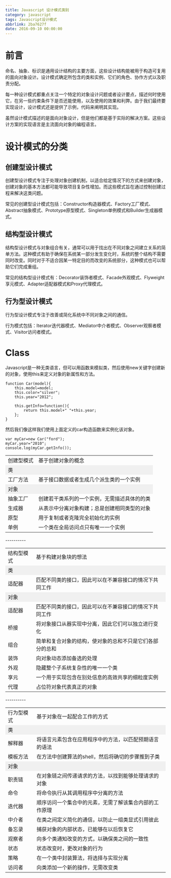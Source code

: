 ```yaml
---
title: Javascript 设计模式类别
category: javascript
tags: Javascript设计模式
abbrlink: 2ba7627f
date: 2016-09-10 00:00:00
---
```



# 前言
命名、抽象、标识是通用设计结构的主要方面，这些设计结构能被用于构造可复用的面向对象设计。设计模式确定所包含的类和实例、它们的角色、协作方式以及职责分配。

每一种设计模式都重点关注一个特定的对象设计问题或者设计要点，描述何时使用它，在另一些约束条件下是否还能使用，以及使用的效果和利弊。由于我们最终要实现设计，设计模式还是提供了示例，代码来阐明其实现。

虽然设计模式描述的是面向对象设计，但是他们都是基于实际的解决方案。这些设计方案的实现语言是主流面向对象的编程语言。

<!--more-->

# 设计模式的分类
## **创建型设计模式**
创建型设计模式专注于处理对象创建机制，以适合给定情况下的方式来创建对象，创建对象的基本方法都可能导致项目复杂性增加。而这些模式旨在通过控制创建过程来解决这类问题。

常见的创建型设计模式包括：Constructor构造器模式、Factory工厂模式、Abstract抽象模式、Prototype原型模式、Singleton单例模式和Builder生成器模式。
## **结构型设计模式**
结构型设计模式与对象组合有关，通常可以用于找出在不同对象之间建立关系的简单方法。这种模式有助于确保在系统某一部分发生变化时，系统的整个结构不需要同时改变。同时对于不适合因某一特定目的而改变的系统部分，这种模式也可以帮助它们完成重组。

常见的结构型设计模式有：Decorator装饰者模式、Facade外观模式、Flyweight享元模式、Adapter适配器模式和Proxy代理模式。

## **行为型设计模式**
行为型设计模式专注于改善或简化系统中不同对象之间的通信。

行为模式包括：Iterator迭代器模式、Mediator中介者模式、Observer观察者模式、Visitor访问者模式。

# Class
Javascript是一种无类语言，但可以用函数来模拟类，然后使用new关键字创建新的对象，使用this来定义对象的新属性和方法。

```
function Car(model){
	this.model=model;
	this.color="silver";
	this.year="2012";
	
	this.getInfo=function(){
		return this.model+" "+this.year;
	};
}
```
然后我们像这样我们使用上面定义的car构造函数来实例化该对象。
```
var myCar=new Car("ford");
myCar.year="2010";
console.log(myCar.getInfo());
```
<table>
		<tr>
			<td>创建型模式</td>
			<td>基于创建对象的概念</td>
		</tr>
		<tr>
			<td colspan="2" bgcolor="#f0f0f0">类</td>
		</tr>
		<tr><td>工厂方法</td><td>基于接口数据或者生成几个派生类的一个实例</td></tr>
		<tr>
			<td colspan="2" bgcolor="#f0f0f0">对象</td>
		</tr>
		<tr><td>抽象工厂</td><td>创建若干类系列的一个实例，无需描述具体的的类</td></tr>
		<tr><td>生成器</td><td>从表示中分离对象构建；总是创建相同类型的对象</td></tr>
		<tr><td>原型</td><td>用于复制或者克隆完全初始化的实例</td></tr>
		<tr><td>单例</td><td>一个类在全局访问点只有唯一一个实例</td></tr>
</table>
----------
<table>
		<tr>
			<td>结构型模式</td>
			<td>基于构建对象块的想法</td>
		</tr>
		<tr>
			<td colspan="2" bgcolor="#f0f0f0">类</td>
		</tr>
		<tr><td>适配器</td><td>匹配不同类的接口，因此可以在不兼容接口的情况下共同工作</td></tr>
		<tr>
			<td colspan="2" bgcolor="#f0f0f0">对象</td>
		</tr>
			<tr><td>适配器</td><td>匹配不同类的接口，因此可以在不兼容接口的情况下共同工作</td></tr>
		<tr><td>桥接</td><td>将对象接口从器实现中分离，因此它们可以独立进行变化</td></tr>
		<tr><td>组合</td><td>简单和复合对象的结构，使对象的总和不只是它们各部分的总和</td></tr>
		<tr><td>装饰</td><td>向对象动态添加备选的处理</td></tr>
		<tr><td>外观</td><td>隐藏整个子系统复杂性的唯一一个类</td></tr>
		<tr><td>享元</td><td>一个用于实现包含在别处信息的高效共享的细粒度实例</td></tr>

<tr><td>代理</td><td>占位符对象代表真正的对象 </td></tr>
</table>
----------
<table>
		<tr>
			<td>行为型模式</td>
			<td>基于对象在一起配合工作的方式</td>
		</tr>
		<tr>
			<td colspan="2" bgcolor="#f0f0f0">类</td>
		</tr>
		<tr><td>解释器</td><td>将语言元素包含在应用程序中的方法，以匹配预期语言的语法</td></tr>
		<tr><td>模板方法</td><td>在方法中创建算法的shell，然后将确切的步骤推到子类</td></tr>
		<tr>
			<td colspan="2" bgcolor="#f0f0f0">对象</td>
		</tr>
			<tr><td>职责链</td><td>在对象链之间传递请求的方法，以找到能够处理请求的对象</td></tr>
		<tr><td>命令</td><td>将命令执行从其调用程序中分离的方法</td></tr>
		<tr><td>迭代器</td><td>顺序访问一个集合中的元素，无需了解该集合内部的工作原理</td></tr>
		<tr><td>中介者</td><td>在类之间定义简化的通信，以防止一组类显式引用彼此</td></tr>
		<tr><td>备忘录</td><td>捕获对象的内部状态，已能够在以后恢复它</td></tr>
		<tr><td>观察者</td><td>向多个类通知改变的方式，以确保类之间的一致性</td></tr>

<tr><td>状态</td><td>状态改变时，更改对象的行为 </td></tr>
<tr><td>策略</td><td>在一个类中封装算法，将选择与实现分离 </td></tr>
<tr><td>访问者</td><td>向类添加一个新的操作，无需改变类</td></tr>
</table>
